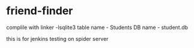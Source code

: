 # friend-finder

complile with linker -lsqlite3
table name - Students
DB name - student.db


this is for jenkins testing on spider server
